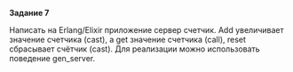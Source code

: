 **Задание 7**

Написать на Erlang/Elixir приложение сервер счетчик. Add увеличивает значение счетчика (cast), а get значение счетчика (call), reset сбрасывает счётчик (cast). Для реализации можно использовать поведение gen_server.